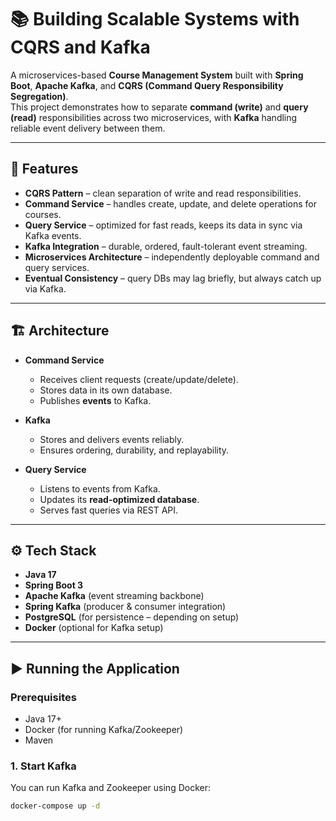 # 📚 Building Scalable Systems with CQRS and Kafka

A microservices-based **Course Management System** built with **Spring Boot**, **Apache Kafka**, and **CQRS (Command Query Responsibility Segregation)**.  
This project demonstrates how to separate **command (write)** and **query (read)** responsibilities across two microservices, with **Kafka** handling reliable event delivery between them.

---

## 🚀 Features

- **CQRS Pattern** – clean separation of write and read responsibilities.  
- **Command Service** – handles create, update, and delete operations for courses.  
- **Query Service** – optimized for fast reads, keeps its data in sync via Kafka events.  
- **Kafka Integration** – durable, ordered, fault-tolerant event streaming.  
- **Microservices Architecture** – independently deployable command and query services.  
- **Eventual Consistency** – query DBs may lag briefly, but always catch up via Kafka.  

---

## 🏗️ Architecture

- **Command Service**  
  - Receives client requests (create/update/delete).  
  - Stores data in its own database.  
  - Publishes **events** to Kafka.  

- **Kafka**  
  - Stores and delivers events reliably.  
  - Ensures ordering, durability, and replayability.  

- **Query Service**  
  - Listens to events from Kafka.  
  - Updates its **read-optimized database**.  
  - Serves fast queries via REST API.  

---


## ⚙️ Tech Stack

- **Java 17**  
- **Spring Boot 3**  
- **Apache Kafka** (event streaming backbone)  
- **Spring Kafka** (producer & consumer integration)  
- **PostgreSQL** (for persistence – depending on setup)  
- **Docker** (optional for Kafka setup)  

---

## ▶️ Running the Application

### Prerequisites
- Java 17+
- Docker (for running Kafka/Zookeeper)
- Maven

### 1. Start Kafka
You can run Kafka and Zookeeper using Docker:

```bash
docker-compose up -d
